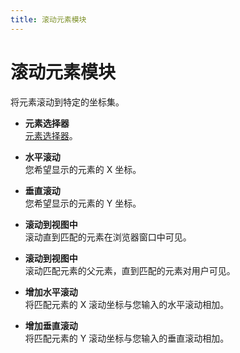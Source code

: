 ```yaml
---
title: 滚动元素模块
---
```


# 滚动元素模块

将元素滚动到特定的坐标集。

- **元素选择器** <br>
  [元素选择器](../workflow/element-selector.md)。

- **水平滚动** <br>
  您希望显示的元素的 X 坐标。

- **垂直滚动** <br>
  您希望显示的元素的 Y 坐标。

- **滚动到视图中** <br>
  滚动直到匹配的元素在浏览器窗口中可见。

- **滚动到视图中** <br>
  滚动匹配元素的父元素，直到匹配的元素对用户可见。

- **增加水平滚动** <br>
  将匹配元素的 X 滚动坐标与您输入的水平滚动相加。

- **增加垂直滚动** <br>
  将匹配元素的 Y 滚动坐标与您输入的垂直滚动相加。

<!--@include: ../parts/blocks-interaction-note.md-->